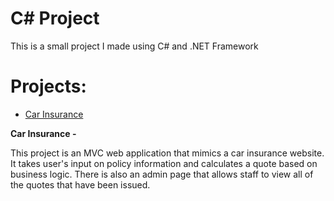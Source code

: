 # C# Project
This is a small project I made using C# and .NET Framework

# Projects: 
- [Car Insurance]([https://github.com/htrgiusti/HTML-and-CSS-Projects-Pitman-Training-/tree/main/One-Page%20Website%20Assignment%20Submission](https://github.com/htrgiusti/The-Tech-Academy-Basic-C--Projects/tree/main/CarInsurance/CarInsurance)https://github.com/htrgiusti/The-Tech-Academy-Basic-C--Projects/tree/main/CarInsurance/CarInsurance)

**Car Insurance -**

This project is an MVC web application that mimics a car insurance website. It takes user's input on policy information and calculates a quote based on business logic. There is also an admin page that allows staff to view all of the quotes that have been issued.
